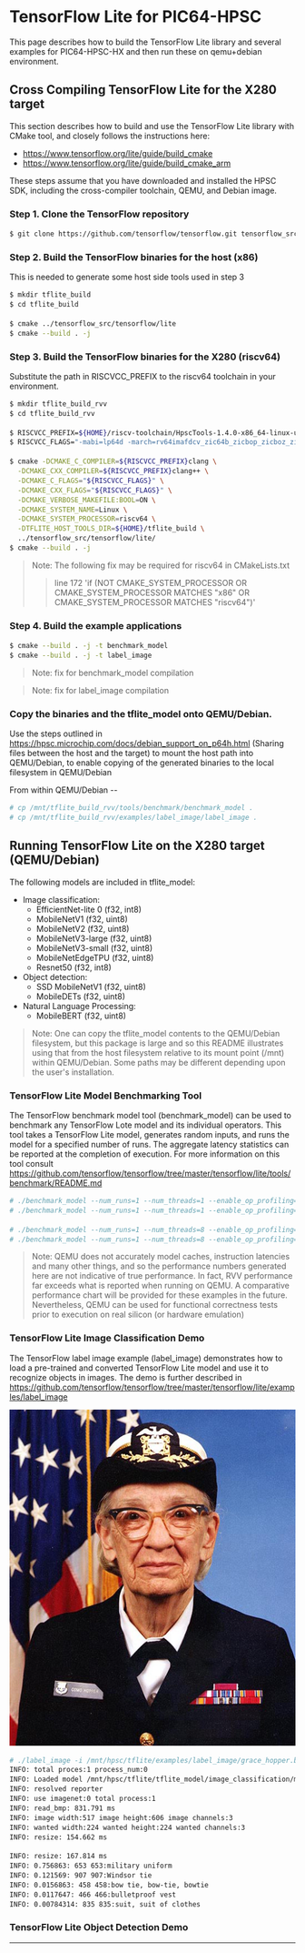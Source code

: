 # TensorFlow Lite for PIC64-HPSC

This page describes how to build the TensorFlow Lite library and several examples for PIC64-HPSC-HX and then run these on qemu+debian environment.

## Cross Compiling TensorFlow Lite for the X280 target

This section describes how to build and use the TensorFlow Lite library with CMake tool, and closely follows the instructions here:
- https://www.tensorflow.org/lite/guide/build_cmake
- https://www.tensorflow.org/lite/guide/build_cmake_arm

These steps assume that you have downloaded and installed the HPSC SDK, including the cross-compiler toolchain, QEMU, and Debian image.

### Step 1. Clone the TensorFlow repository

```bash
$ git clone https://github.com/tensorflow/tensorflow.git tensorflow_src
```

### Step 2. Build the TensorFlow binaries for the host (x86) 

This is needed to generate some host side tools used in step 3 

```bash
$ mkdir tflite_build
$ cd tflite_build

$ cmake ../tensorflow_src/tensorflow/lite
$ cmake --build . -j
```

### Step 3. Build the TensorFlow binaries for the X280 (riscv64) 

Substitute the path in RISCVCC_PREFIX to the riscv64 toolchain in your environment.

```bash
$ mkdir tflite_build_rvv
$ cd tflite_build_rvv

$ RISCVCC_PREFIX=${HOME}/riscv-toolchain/HpscTools-1.4.0-x86_64-linux-ubuntu22/riscv64-unknown-linux-gnu-toolsuite-1.0.6/bin/riscv64-unknown-linux-gnu-
$ RISCVCC_FLAGS="-mabi=lp64d -march=rv64imafdcv_zic64b_zicbop_zicboz_ziccamoa_ziccif_ziccrse_zicsr_zifencei_zihintntl_zihintpause_za64rs_zfh_zba_zbb_zbs_zkt_zvfh_sscofpmf_svinval_svnapot_zvl512b -funsafe-math-optimizations"

$ cmake -DCMAKE_C_COMPILER=${RISCVCC_PREFIX}clang \
  -DCMAKE_CXX_COMPILER=${RISCVCC_PREFIX}clang++ \
  -DCMAKE_C_FLAGS="${RISCVCC_FLAGS}" \
  -DCMAKE_CXX_FLAGS="${RISCVCC_FLAGS}" \
  -DCMAKE_VERBOSE_MAKEFILE:BOOL=ON \
  -DCMAKE_SYSTEM_NAME=Linux \
  -DCMAKE_SYSTEM_PROCESSOR=riscv64 \
  -DTFLITE_HOST_TOOLS_DIR=${HOME}/tflite_build \
  ../tensorflow_src/tensorflow/lite/
$ cmake --build . -j
```

> Note: The following fix may be required for riscv64 in CMakeLists.txt 
>> line 172  'if (NOT CMAKE_SYSTEM_PROCESSOR OR CMAKE_SYSTEM_PROCESSOR MATCHES "x86" OR CMAKE_SYSTEM_PROCESSOR MATCHES "riscv64")'

### Step 4. Build the example applications

```bash
$ cmake --build . -j -t benchmark_model
$ cmake --build . -j -t label_image  
```

> Note: fix for benchmark_model compilation
>>

> Note: fix for label_image compilation
>>

### Copy the binaries and the tflite_model onto QEMU/Debian.

Use the steps outlined in https://hpsc.microchip.com/docs/debian_support_on_p64h.html (Sharing files between the host and the target) to mount the host path into QEMU/Debian, to enable copying of the generated binaries to the local filesystem in QEMU/Debian

From within QEMU/Debian --
```bash
# cp /mnt/tflite_build_rvv/tools/benchmark/benchmark_model .
# cp /mnt/tflite_build_rvv/examples/label_image/label_image .
```

## Running TensorFlow Lite on the X280 target (QEMU/Debian)

The following models are included in tflite_model:
- Image classification:
  - EfficientNet-lite 0 (f32, int8)
  - MobileNetV1 (f32, uint8)
  - MobileNetV2 (f32, uint8)
  - MobileNetV3-large (f32, uint8)
  - MobileNetV3-small (f32, uint8)
  - MobileNetEdgeTPU (f32, uint8)
  - Resnet50 (f32, int8)
- Object detection:
  - SSD MobileNetV1 (f32, uint8)
  - MobileDETs (f32, uint8)
- Natural Language Processing:
  - MobileBERT (f32, uint8)


> Note:  One can copy the tflite_model contents to the QEMU/Debian filesystem, but this package is large and so this README illustrates using that from the host filesystem relative to its mount point (/mnt) within QEMU/Debian.  Some paths may be different depending upon the user's installation.

### TensorFlow Lite Model Benchmarking Tool

The TensorFlow benchmark model tool (benchmark_model) can be used to benchmark any TensorFlow Lote model and its individual operators.  This tool takes a TensorFlow Lite model, generates random inputs, and runs the model for a specified number of runs.  The aggregate latency statistics can be reported at the completion of execution. For more information on this tool consult https://github.com/tensorflow/tensorflow/tree/master/tensorflow/lite/tools/benchmark/README.md

```bash
# ./benchmark_model --num_runs=1 --num_threads=1 --enable_op_profiling=true --graph=/mnt/hpsc/tflite/tflite_model/image_classification/mobilenet_v1/mobilenet_v1_1.0_224.uint8.tflite
# ./benchmark_model --num_runs=1 --num_threads=1 --enable_op_profiling=true --graph=/mnt/hpsc/tflite/tflite_model/image_classification/mobilenet_v1/mobilenet_v1_1.0_224.f32.tflite

# ./benchmark_model --num_runs=1 --num_threads=8 --enable_op_profiling=true --graph=/mnt/hpsc/tflite/tflite_model/image_classification/mobilenet_v1/mobilenet_v1_1.0_224.uint8.tflite
# ./benchmark_model --num_runs=1 --num_threads=8 --enable_op_profiling=true --graph=/mnt/hpsc/tflite/tflite_model/image_classification/mobilenet_v1/mobilenet_v1_1.0_224.f32.tflite
```

> Note:  QEMU does not accurately model caches, instruction latencies and many other things, and so the performance numbers generated here are not indicative of true performance.  In fact, RVV performance far exceeds what is reported when running on QEMU.  A comparative performance chart will be provided for these examples in the future.  Nevertheless, QEMU can be used for functional correctness tests prior to execution on real silicon (or hardware emulation)

### TensorFlow Lite Image Classification Demo

The TensorFlow label image example (label_image) demonstrates how to load a pre-trained and converted TensorFlow Lite model and use it to recognize objects in images.  The demo is further described in https://github.com/tensorflow/tensorflow/tree/master/tensorflow/lite/examples/label_image

![grace_hopper.bmp](/examples/label_image/grace_hopper.bmp)

```bash
# ./label_image -i /mnt/hpsc/tflite/examples/label_image/grace_hopper.bmp -m /mnt/hpsc/tflite/tflite_model/image_classification/mobilenet_v1/mobilenet_v1_1.0_224.uint8.tflite -l /mnt/hpsc/tflite/tflite_model/image_classification/mobilenet_v1/labels.txt
INFO: total proces:1 process_num:0
INFO: Loaded model /mnt/hpsc/tflite/tflite_model/image_classification/mobilenet_v1/mobilenet_v1_1.0_224.uint8.tflite
INFO: resolved reporter
INFO: use imagenet:0 total process:1
INFO: read_bmp: 831.791 ms
INFO: image width:517 image height:606 image channels:3
INFO: wanted width:224 wanted height:224 wanted channels:3
INFO: resize: 154.662 ms

INFO: resize: 167.814 ms
INFO: 0.756863: 653 653:military uniform
INFO: 0.121569: 907 907:Windsor tie
INFO: 0.0156863: 458 458:bow tie, bow-tie, bowtie
INFO: 0.0117647: 466 466:bulletproof vest
INFO: 0.00784314: 835 835:suit, suit of clothes
```

### TensorFlow Lite Object Detection Demo

-----------------------------------
